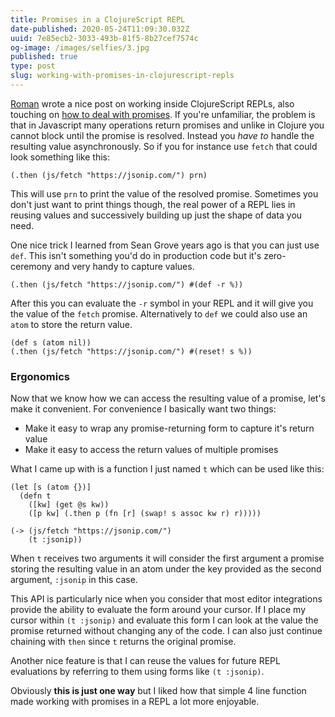 ```yaml
---
title: Promises in a ClojureScript REPL
date-published: 2020-05-24T11:09:30.032Z
uuid: 7e85ecb2-3033-493b-81f5-8b27cef7574c
og-image: /images/selfies/3.jpg
published: true
type: post
slug: working-with-promises-in-clojurescript-repls
---
```


[Roman](https://twitter.com/roman01la) wrote a nice post on working inside ClojureScript REPLs, also touching on [how to deal with promises](https://gist.github.com/roman01la/b939e4f2341fc2f931e34a941aba4e15#repl--asynchrony). If you're unfamiliar, the problem is that in Javascript many operations return promises and unlike in Clojure you cannot block until the promise is resolved. Instead you _have to_ handle the resulting value asynchronously. So if you for instance use `fetch` that could look something like this:

    (.then (js/fetch "https://jsonip.com/") prn)

This will use `prn` to print the value of the resolved promise. Sometimes you don't just want to print things though, the real power of a REPL lies in reusing values and successively building up just the shape of data you need.

One nice trick I learned from Sean Grove years ago is that you can just use `def`. This isn't something you'd do in production code but it's zero-ceremony and very handy to capture values.

    (.then (js/fetch "https://jsonip.com/") #(def -r %))

After this you can evaluate the `-r` symbol in your REPL and it will give you the value of the `fetch` promise. Alternatively to `def` we could also use an `atom` to store the return value.

    (def s (atom nil))
    (.then (js/fetch "https://jsonip.com/") #(reset! s %))

### Ergonomics

Now that we know how we can access the resulting value of a promise, let's make it convenient. For convenience I basically want two things:

- Make it easy to wrap any promise-returning form to capture it's return value
- Make it easy to access the return values of multiple promises

What I came up with is a function I just named `t` which can be used like this:

    (let [s (atom {})]
      (defn t
        ([kw] (get @s kw))
        ([p kw] (.then p (fn [r] (swap! s assoc kw r) r)))))
        
    (-> (js/fetch "https://jsonip.com/")
        (t :jsonip))

When `t` receives two arguments it will consider the first argument a promise storing the resulting value in an atom under the key provided as the second argument, `:jsonip` in this case. 

This API is particularly nice when you consider that most editor integrations provide the ability to evaluate the form around your cursor. If I place my cursor within `(t :jsonip)` and evaluate this form I can look at the value the promise returned without changing any of the code. I can also just continue chaining with `then` since `t` returns the original promise. 

Another nice feature is that I can reuse the values for future REPL evaluations by referring to them using forms like `(t :jsonip)`.

Obviously **this is just one way** but I liked how that simple 4 line function made working with promises in a REPL a lot more enjoyable.
